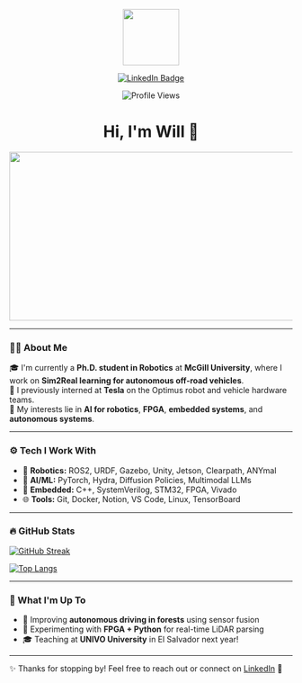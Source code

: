 <p align="center">
  <img src="https://media.giphy.com/media/M9gbBd9nbDrOTu1Mqx/giphy.gif" width="100"/>
</p>

<p align="center">
  <a href="https://www.linkedin.com/in/william-bonilla-313220141/?locale=en_US">
    <img src="https://img.shields.io/badge/LinkedIn-blue?style=for-the-badge&logo=linkedin&logoColor=white" alt="LinkedIn Badge">
  </a>
</p>

<p align="center">
  <img src="https://komarev.com/ghpvc/?username=WilliamBonilla62&style=flat-square&color=blue" alt="Profile Views">
</p>

<h1 align="center">Hi, I'm Will 👋</h1>

<p align="center">
  <img src="https://media.giphy.com/media/dWesBcTLavkZuG35MI/giphy.gif" width="600" height="300" />
</p>

---

### 👨‍💻 About Me

🎓 I'm currently a **Ph.D. student in Robotics** at **McGill University**, where I work on **Sim2Real learning for autonomous off-road vehicles**.  
 🚀 I previously interned at **Tesla** on the Optimus robot and vehicle hardware teams.  
🧠 My interests lie in **AI for robotics**, **FPGA**, **embedded systems**, and **autonomous systems**.

---

### ⚙️ Tech I Work With

- 🤖 **Robotics:** ROS2, URDF, Gazebo, Unity, Jetson, Clearpath, ANYmal  
- 🧠 **AI/ML:** PyTorch, Hydra, Diffusion Policies, Multimodal LLMs  
- 💾 **Embedded:** C++, SystemVerilog, STM32, FPGA, Vivado  
- 🌐 **Tools:** Git, Docker, Notion, VS Code, Linux, TensorBoard

---

### 🔥 GitHub Stats

[![GitHub Streak](http://github-readme-streak-stats.herokuapp.com?user=WilliamBonilla62&theme=dark&background=000000)](https://git.io/streak-stats)

[![Top Langs](https://github-readme-stats.vercel.app/api/top-langs/?username=WilliamBonilla62&layout=compact&theme=vision-friendly-dark)](https://github.com/anuraghazra/github-readme-stats)

---

### 🧭 What I'm Up To
- 🌲 Improving **autonomous driving in forests** using sensor fusion
- 🧪 Experimenting with **FPGA + Python** for real-time LiDAR parsing
- 🎓 Teaching at **UNIVO University** in El Salvador next year!

---

✨ Thanks for stopping by! Feel free to reach out or connect on [LinkedIn](https://www.linkedin.com/in/william-bonilla-313220141/?locale=en_US) 🚀
